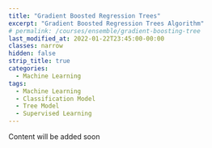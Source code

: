 ```yaml
---
title: "Gradient Boosted Regression Trees"
excerpt: "Gradient Boosted Regression Trees Algorithm"
# permalink: /courses/ensemble/gradient-boosting-tree
last_modified_at: 2022-01-22T23:45:00-00:00
classes: narrow
hidden: false
strip_title: true
categories:
  - Machine Learning
tags: 
  - Machine Learning
  - Classification Model
  - Tree Model
  - Supervised Learning
---
```

Content will be added soon